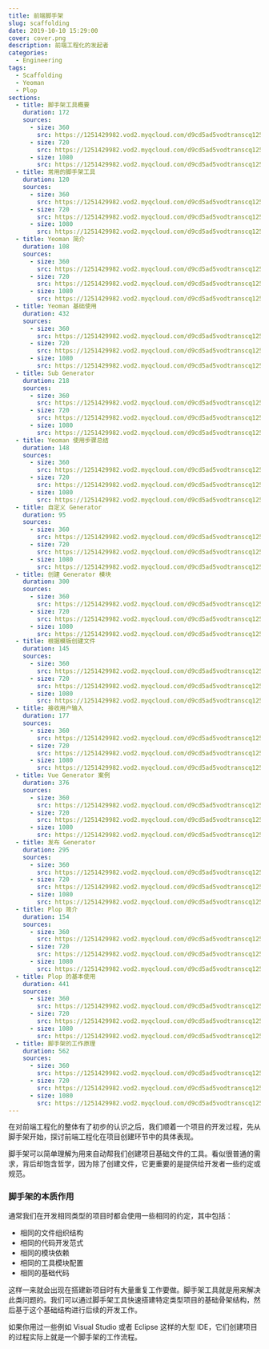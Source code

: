 ```yaml
---
title: 前端脚手架
slug: scaffolding
date: 2019-10-10 15:29:00
cover: cover.png
description: 前端工程化的发起者
categories:
  - Engineering
tags:
  - Scaffolding
  - Yeoman
  - Plop
sections:
  - title: 脚手架工具概要
    duration: 172
    sources:
      - size: 360
        src: https://1251429982.vod2.myqcloud.com/d9cd5ad5vodtranscq1251429982/5a3f26465285890793844220320/v.f20.mp4
      - size: 720
        src: https://1251429982.vod2.myqcloud.com/d9cd5ad5vodtranscq1251429982/5a3f26465285890793844220320/v.f30.mp4
      - size: 1080
        src: https://1251429982.vod2.myqcloud.com/d9cd5ad5vodtranscq1251429982/5a3f26465285890793844220320/v.f40.mp4
  - title: 常用的脚手架工具
    duration: 120
    sources:
      - size: 360
        src: https://1251429982.vod2.myqcloud.com/d9cd5ad5vodtranscq1251429982/0fb12b7f5285890793843339758/v.f20.mp4
      - size: 720
        src: https://1251429982.vod2.myqcloud.com/d9cd5ad5vodtranscq1251429982/0fb12b7f5285890793843339758/v.f30.mp4
      - size: 1080
        src: https://1251429982.vod2.myqcloud.com/d9cd5ad5vodtranscq1251429982/0fb12b7f5285890793843339758/v.f40.mp4
  - title: Yeoman 简介
    duration: 108
    sources:
      - size: 360
        src: https://1251429982.vod2.myqcloud.com/d9cd5ad5vodtranscq1251429982/c0094a285285890793801136044/v.f20.mp4
      - size: 720
        src: https://1251429982.vod2.myqcloud.com/d9cd5ad5vodtranscq1251429982/c0094a285285890793801136044/v.f30.mp4
      - size: 1080
        src: https://1251429982.vod2.myqcloud.com/d9cd5ad5vodtranscq1251429982/c0094a285285890793801136044/v.f40.mp4
  - title: Yeoman 基础使用
    duration: 432
    sources:
      - size: 360
        src: https://1251429982.vod2.myqcloud.com/d9cd5ad5vodtranscq1251429982/5a64746e5285890793844242432/v.f20.mp4
      - size: 720
        src: https://1251429982.vod2.myqcloud.com/d9cd5ad5vodtranscq1251429982/5a64746e5285890793844242432/v.f30.mp4
      - size: 1080
        src: https://1251429982.vod2.myqcloud.com/d9cd5ad5vodtranscq1251429982/5a64746e5285890793844242432/v.f40.mp4
  - title: Sub Generator
    duration: 218
    sources:
      - size: 360
        src: https://1251429982.vod2.myqcloud.com/d9cd5ad5vodtranscq1251429982/94a08f7c5285890793587209088/v.f20.mp4
      - size: 720
        src: https://1251429982.vod2.myqcloud.com/d9cd5ad5vodtranscq1251429982/94a08f7c5285890793587209088/v.f30.mp4
      - size: 1080
        src: https://1251429982.vod2.myqcloud.com/d9cd5ad5vodtranscq1251429982/94a08f7c5285890793587209088/v.f40.mp4
  - title: Yeoman 使用步骤总结
    duration: 148
    sources:
      - size: 360
        src: https://1251429982.vod2.myqcloud.com/d9cd5ad5vodtranscq1251429982/5aadddf55285890793844284019/v.f20.mp4
      - size: 720
        src: https://1251429982.vod2.myqcloud.com/d9cd5ad5vodtranscq1251429982/5aadddf55285890793844284019/v.f30.mp4
      - size: 1080
        src: https://1251429982.vod2.myqcloud.com/d9cd5ad5vodtranscq1251429982/5aadddf55285890793844284019/v.f40.mp4
  - title: 自定义 Generator
    duration: 95
    sources:
      - size: 360
        src: https://1251429982.vod2.myqcloud.com/d9cd5ad5vodtranscq1251429982/0fac2a6b5285890793843330306/v.f20.mp4
      - size: 720
        src: https://1251429982.vod2.myqcloud.com/d9cd5ad5vodtranscq1251429982/0fac2a6b5285890793843330306/v.f30.mp4
      - size: 1080
        src: https://1251429982.vod2.myqcloud.com/d9cd5ad5vodtranscq1251429982/0fac2a6b5285890793843330306/v.f40.mp4
  - title: 创建 Generator 模块
    duration: 300
    sources:
      - size: 360
        src: https://1251429982.vod2.myqcloud.com/d9cd5ad5vodtranscq1251429982/ef8b80925285890793846024364/v.f20.mp4
      - size: 720
        src: https://1251429982.vod2.myqcloud.com/d9cd5ad5vodtranscq1251429982/ef8b80925285890793846024364/v.f30.mp4
      - size: 1080
        src: https://1251429982.vod2.myqcloud.com/d9cd5ad5vodtranscq1251429982/ef8b80925285890793846024364/v.f40.mp4
  - title: 根据模板创建文件
    duration: 145
    sources:
      - size: 360
        src: https://1251429982.vod2.myqcloud.com/d9cd5ad5vodtranscq1251429982/0fac40335285890793843330845/v.f20.mp4
      - size: 720
        src: https://1251429982.vod2.myqcloud.com/d9cd5ad5vodtranscq1251429982/0fac40335285890793843330845/v.f30.mp4
      - size: 1080
        src: https://1251429982.vod2.myqcloud.com/d9cd5ad5vodtranscq1251429982/0fac40335285890793843330845/v.f40.mp4
  - title: 接收用户输入
    duration: 177
    sources:
      - size: 360
        src: https://1251429982.vod2.myqcloud.com/d9cd5ad5vodtranscq1251429982/cd88f8755285890793336772417/v.f20.mp4
      - size: 720
        src: https://1251429982.vod2.myqcloud.com/d9cd5ad5vodtranscq1251429982/cd88f8755285890793336772417/v.f30.mp4
      - size: 1080
        src: https://1251429982.vod2.myqcloud.com/d9cd5ad5vodtranscq1251429982/cd88f8755285890793336772417/v.f40.mp4
  - title: Vue Generator 案例
    duration: 376
    sources:
      - size: 360
        src: https://1251429982.vod2.myqcloud.com/d9cd5ad5vodtranscq1251429982/0fbf53ce5285890793843342153/v.f20.mp4
      - size: 720
        src: https://1251429982.vod2.myqcloud.com/d9cd5ad5vodtranscq1251429982/0fbf53ce5285890793843342153/v.f30.mp4
      - size: 1080
        src: https://1251429982.vod2.myqcloud.com/d9cd5ad5vodtranscq1251429982/0fbf53ce5285890793843342153/v.f40.mp4
  - title: 发布 Generator
    duration: 295
    sources:
      - size: 360
        src: https://1251429982.vod2.myqcloud.com/d9cd5ad5vodtranscq1251429982/94a08f9e5285890793587209099/v.f20.mp4
      - size: 720
        src: https://1251429982.vod2.myqcloud.com/d9cd5ad5vodtranscq1251429982/94a08f9e5285890793587209099/v.f30.mp4
      - size: 1080
        src: https://1251429982.vod2.myqcloud.com/d9cd5ad5vodtranscq1251429982/94a08f9e5285890793587209099/v.f40.mp4
  - title: Plop 简介
    duration: 154
    sources:
      - size: 360
        src: https://1251429982.vod2.myqcloud.com/d9cd5ad5vodtranscq1251429982/94a092af5285890793587209102/v.f20.mp4
      - size: 720
        src: https://1251429982.vod2.myqcloud.com/d9cd5ad5vodtranscq1251429982/94a092af5285890793587209102/v.f30.mp4
      - size: 1080
        src: https://1251429982.vod2.myqcloud.com/d9cd5ad5vodtranscq1251429982/94a092af5285890793587209102/v.f40.mp4
  - title: Plop 的基本使用
    duration: 441
    sources:
      - size: 360
        src: https://1251429982.vod2.myqcloud.com/d9cd5ad5vodtranscq1251429982/cd88f8905285890793336772421/v.f20.mp4
      - size: 720
        src: https://1251429982.vod2.myqcloud.com/d9cd5ad5vodtranscq1251429982/cd88f8905285890793336772421/v.f30.mp4
      - size: 1080
        src: https://1251429982.vod2.myqcloud.com/d9cd5ad5vodtranscq1251429982/cd88f8905285890793336772421/v.f40.mp4
  - title: 脚手架的工作原理
    duration: 562
    sources:
      - size: 360
        src: https://1251429982.vod2.myqcloud.com/d9cd5ad5vodtranscq1251429982/cd88f8945285890793336772425/v.f20.mp4
      - size: 720
        src: https://1251429982.vod2.myqcloud.com/d9cd5ad5vodtranscq1251429982/cd88f8945285890793336772425/v.f30.mp4
      - size: 1080
        src: https://1251429982.vod2.myqcloud.com/d9cd5ad5vodtranscq1251429982/cd88f8945285890793336772425/v.f40.mp4
---
```


在对前端工程化的整体有了初步的认识之后，我们顺着一个项目的开发过程，先从脚手架开始，探讨前端工程化在项目创建环节中的具体表现。

脚手架可以简单理解为用来自动帮我们创建项目基础文件的工具。看似很普通的需求，背后却饱含哲学，因为除了创建文件，它更重要的是提供给开发者一些约定或规范。

### 脚手架的本质作用

通常我们在开发相同类型的项目时都会使用一些相同的约定，其中包括：

- 相同的文件组织结构
- 相同的代码开发范式
- 相同的模块依赖
- 相同的工具模块配置
- 相同的基础代码

这样一来就会出现在搭建新项目时有大量重复工作要做。脚手架工具就是用来解决此类问题的。我们可以通过脚手架工具快速搭建特定类型项目的基础骨架结构，然后基于这个基础结构进行后续的开发工作。

如果你用过一些例如 Visual Studio 或者 Eclipse 这样的大型 IDE，它们创建项目的过程实际上就是一个脚手架的工作流程。
